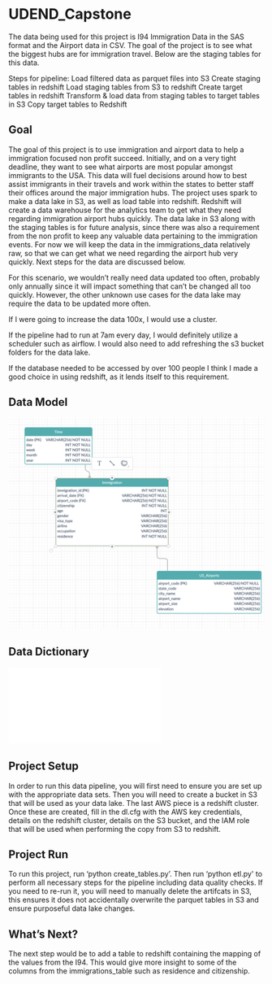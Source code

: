 # UDEND_Capstone

The data being used for this project is I94 Immigration Data in the SAS format and the Airport data in CSV. The goal of the project is to see what the biggest hubs are for immigration travel. Below are the staging tables for this data.

Steps for pipeline:
Load filtered data as parquet files into S3
Create staging tables in redshift
Load staging tables from S3 to redshift
Create target tables in redshift
Transform & load data from staging tables to target tables in S3
Copy target tables to Redshift

## Goal
The goal of this project is to use immigration and airport data to help a immigration focused non profit succeed. Initially, and on a very tight deadline, they want to see what airports are most popular amongst immigrants to the USA. This data will fuel decisions around how to best assist immigrants in their travels and work within the states to better staff their offices around the major immigration hubs. The project uses spark to make a data lake in S3, as well as load table into redshift. Redshift will create a data warehouse for the analytics team to get what they need regarding immigration airport hubs quickly. The data lake in S3 along with the staging tables is for future analysis, since there was also a requirement from the non profit to keep any valuable data pertaining to the immigration events. For now we will keep the data in the immigrations_data relatively raw, so that we can get what we need regarding the airport hub very quickly. Next steps for the data are discussed below.

For this scenario, we wouldn’t really need data updated too often, probably only annually since it will impact something that can’t be changed all too quickly. However, the other unknown use cases for the data lake may require the data to be updated more often. 

If I were going to increase the data 100x, I would use a cluster.

If the pipeline had to run at 7am every day, I would definitely utilize a scheduler such as airflow. I would also need to add refreshing the s3 bucket folders for the data lake.

If the database needed to be accessed by over 100 people I think I made a good choice in using redshift, as it lends itself to this requirement.

## Data Model
![Alt text](data_model_udend_capstone.png?raw=true)

## Data Dictionary
<object data="DataDictionary.pdf" type="application/pdf" width="700px" height="700px">
    <embed src="DataDictionary.pdf">
    </embed>
</object>

## Project Setup
In order to run this data pipeline, you will first need to ensure you are set up with the appropriate data sets. Then you will need to create a bucket in S3 that will be used as your data lake. The last AWS piece is a redshift cluster. Once these are created, fill in the dl.cfg with the AWS key credentials, details on the redshift cluster, details on the S3 bucket, and the IAM role that will be used when performing the copy from S3 to redshift.


## Project Run
To run this project, run ‘python create_tables.py’. Then run ‘python etl.py' to perform all necessary steps for the pipeline including data quality checks. If you need to re-run it, you will need to manually delete the artifcats in S3, this ensures it does not accidentally overwrite the parquet tables in S3 and ensure purposeful data lake changes.


## What’s Next?
The next step would be to add a table to redshift containing the mapping of the values from the I94. This would give more insight to some of the columns from the immigrations_table such as residence and citizenship. 
